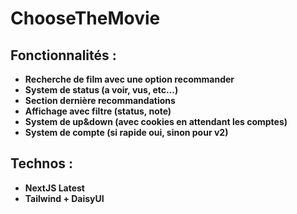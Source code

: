 # ChooseTheMovie

## Fonctionnalités :

- **Recherche de film avec une option recommander**
- **System de status (a voir, vus, etc...)**
- **Section dernière recommandations**
- **Affichage avec filtre (status, note)**
- **System de up&down (avec cookies en attendant les comptes)** 
- **System de compte (si rapide oui, sinon pour v2)**

## Technos :

- **NextJS Latest**
- **Tailwind + DaisyUI**
